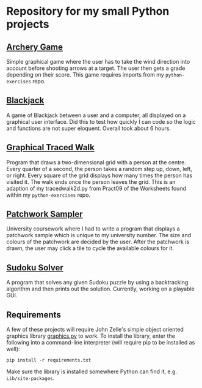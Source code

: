 Repository for my small Python projects
===
[Archery Game](https://github.com/Dagonite/python-projects/tree/main/Archery%20Game)
---
Simple graphical game where the user has to take the wind direction into account before shooting arrows at a target. The user then gets a grade depending on their score.  This game requires imports from my `python-exercises` repo.

[Blackjack](https://github.com/Dagonite/python-projects/tree/main/Blackjack)
---
A game of Blackjack between a user and a computer, all displayed on a graphical user interface. Did this to test how quickly I can code so the logic and functions are not super eloquent. Overall took about 6 hours.

[Graphical Traced Walk](https://github.com/Dagonite/python-projects/tree/main/Graphical%20Traced%20Walk)
---
Program that draws a two-dimensional grid with a person at the centre. Every quarter of a second, the person takes a random step up, down, left, or right. Every square of the grid displays how many times the person has visited it. The walk ends once the person leaves the grid. This is an adaption of my tracedwalk2d.py from Pract09 of the Worksheets found within my `python-exercises` repo.

[Patchwork Sampler](https://github.com/Dagonite/python-projects/tree/main/Patchwork%20Sampler)
---
University coursework where I had to write a program that displays a patchwork sample which is unique to my university number. The size and colours of the patchwork are decided by the user. After the patchwork is drawn, the user may click a tile to cycle the available colours for it.

[Sudoku Solver](https://github.com/Dagonite/python-projects/tree/main/Sudoku%20Solver)
---
A program that solves any given Sudoku puzzle by using a backtracking algorithm and then prints out the solution. Currently, working on a playable GUI.

Requirements
---
A few of these projects will require John Zelle's simple object oriented graphics library [graphics.py](https://mcsp.wartburg.edu/zelle/python/graphics.py) to work. To install the library, enter the following into a command-line interpreter (will require pip to be installed as well):

```
pip install -r requirements.txt
```

Make sure the library is installed somewhere Python can find it, e.g. `Lib/site-packages`.
